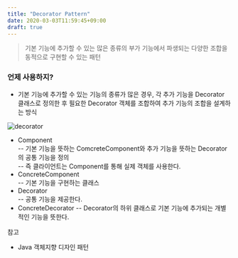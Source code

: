 ```yaml
---
title: "Decorator Pattern"
date: 2020-03-03T11:59:45+09:00
draft: true
---
```

> 기본 기능에 추가할 수 있는 많은 종류의 부가 기능에서 파생되는 다양한 조합을 동적으로 구현할 수 있는 패턴  
### 언제 사용하지?
* 기본 기능에 추가할 수 있는 기능의 종류가 많은 경우, 각 추가 기능을 Decorator 클래스로 정의한 후 필요한 Decorator 객체를 조합하여 추가 기능의 조합을 설계하는 방식

![decorator](/img/decorator.svg)

* Component  
-- 기본 기능을 뜻하는 ComcreteComponent와 추가 기능을 뜻하는 Decorator의 공통 기능을 정의  
-- 즉 클라이언트는 Component를 통해 실제 객체를 사용한다.
* ConcreteComponent  
-- 기본 기능을 구현하는 클래스  
* Decorator  
-- 공통 기능을 제공한다.
* ConcreteDecorator
-- Decorator의 하위 클래스로 기본 기능에 추가되는 개별적인 기능을 뜻한다.

참고

- Java 객체지향 디자인 패턴
